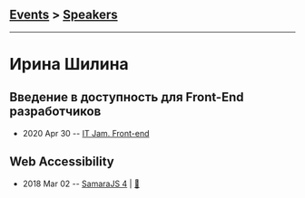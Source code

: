 ## [Events](../README.md) > [Speakers](../speakers.md)
---

# Ирина Шилина

## Введение в доступность для Front-End разработчиков
- 2020 Apr 30 -- [IT Jam. Front-end](https://www.youtube.com/watch?v=WQYQLw2B9Bk)    
## Web Accessibility
- 2018 Mar 02 -- [SamaraJS 4](https://youtu.be/mXLqpKnbaLs)  | [:notebook:](https://vk.com/doc3150028_460615461?hash=4b73130f71dfd39e05&dl=eeb58c2f4be12bc7be)  
